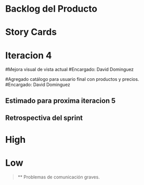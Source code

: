 # **Backlog del Producto**

# **Story Cards**

# Iteracion 4

#Mejora visual de vista actual
#Encargado: David Dominguez

#Agregado catálogo para usuario final con productos y precios.
#Encargado: David Dominguez



## Estimado para proxima iteracion 5



## Retrospectiva del sprint

# High


# Low

> ** Problemas de comunicación graves.
